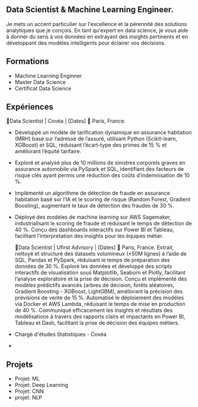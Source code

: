 ## Data Scientist & Machine Learning Engineer.

Je mets un accent particulier sur l'excellence et la pérennité des solutions analytiques que je conçois. En tant qu'expert en data science, je vous aide à donner du sens à vos données en extrayant des insights pertinents et en développant des modèles intelligents pour éclairer vos décisions.
## Formations
- Machine Learning Enginner
- Master Data Science
- Certificat Data Science

## Expériences
🔹Data Scientist | Covéa | [Dates]
📍 Paris, France.
- Développé un modèle de tarification dynamique en assurance habitation (MRH) basé sur l’adresse de l’assuré, utilisant Python (Scikit-learn, XGBoost) et SQL, réduisant l’écart-type des primes de 15 % et améliorant l’équité tarifaire.
- Exploré et analysé plus de 10 millions de sinistres corporels graves en assurance automobile via PySpark et SQL, identifiant des facteurs de risque clés ayant permis une réduction des coûts d’indemnisation de 10 %.
- Implémenté un algorithme de détection de fraude en assurance habitation basé sur l’IA et le scoring de risque (Random Forest, Gradient Boosting), augmentant le taux de détection des fraudes de 30 %.
- Déployé des modèles de machine learning sur AWS Sagemaker, industrialisant le scoring de fraude et réduisant le temps de détection de 40 %.
Conçu des dashboards interactifs sur Power BI et Tableau, facilitant l’interprétation des insights pour les équipes métier.

  🔹Data Scientist | Ufirst Advisory | [Dates]
📍 Paris, France.
Extrait, nettoyé et structuré des datasets volumineux (+50M lignes) à l’aide de SQL, Pandas et PySpark, réduisant le temps de préparation des données de 30 %.
Exploré les données et développé des scripts interactifs de visualisation sous Matplotlib, Seaborn et Plotly, facilitant l’analyse exploratoire et la prise de décision.
Conçu et implémenté des modèles prédictifs avancés (arbres de décision, forêts aléatoires, Gradient Boosting - XGBoost, LightGBM), améliorant la précision des prévisions de vente de 15 %.
Automatisé le déploiement des modèles via Docker et AWS Lambda, réduisant le temps de mise en production de 40 %.
Communiqué efficacement les insights et résultats des modélisations à travers des rapports clairs et impactants en Power BI, Tableau et Dash, facilitant la prise de décision des équipes métiers.

- Chargé d'études Statistiques - Covéa
- 
## Projets
- Projet: ML
- Projet: Deep Learning
- Projet: CNN
- projet: NLP


